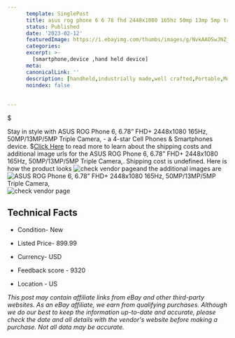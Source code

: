```yaml
---
      template: SinglePost
      title: asus rog phone 6 6 78 fhd 2448x1080 165hz 50mp 13mp 5mp triple camera 
      status: Published
      date: '2023-02-12'
      featuredImage: https://i.ebayimg.com/thumbs/images/g/NvkAAOSwJNZj1H7h/s-l225.jpg
      categories: 
      excerpt: >-
        [smartphone,device ,hand held device]
      meta:
      canonicalLink: ''
      description: [handheld,industrially made,well crafted,Portable,Mobile,Compact,Convenient,Lightweight,Maneuverable,Man-portable,Miniature,Carriable,Hand-held,Light,Holdable,Transportable,Mobile device,Pocket-sized,On-the-go,Wireless,Cordless,Compact size,Convenient size, smartphone,device ,hand held device]
      noindex: false
      
        
---
```

$

Stay in style with ASUS ROG Phone 6, 6.78” FHD+ 2448x1080 165Hz, 50MP/13MP/5MP Triple Camera, - a 4-star Cell Phones & Smartphones device.
$[Click Here](https://www.ebay.com/itm/265936525922?hash=item3deb0d5a62%3Ag%3ANvkAAOSwJNZj1H7h&mkevt=1&mkcid=1&mkrid=711-53200-19255-0&campid=%253CePNCampaignId%253E&customid=%253CreferenceId%253E&toolid=10049) to read more to learn about the shipping costs and additional image urls for the ASUS ROG Phone 6, 6.78” FHD+ 2448x1080 165Hz, 50MP/13MP/5MP Triple Camera,. Shipping cost is undefined. Here is how the product looks ![check vendor page](https://i.ebayimg.com/thumbs/images/g/NvkAAOSwJNZj1H7h/s-l225.jpg)and the additional images are![ASUS ROG Phone 6, 6.78” FHD+ 2448x1080 165Hz, 50MP/13MP/5MP Triple Camera,](https://i.ebayimg.com/images/g/NvkAAOSwJNZj1H7h/s-l1600.jpg)![check vendor page](https://origin-galleryplus.ebayimg.com/ws/web/265936525922_2_0_1/225x225.jpg,https://origin-galleryplus.ebayimg.com/ws/web/265936525922_3_0_1/225x225.jpg,https://origin-galleryplus.ebayimg.com/ws/web/265936525922_4_0_1/225x225.jpg)



 ## Technical Facts 



     
      

 - Condition- New 


      

 - Listed Price- 899.99 


      

 - Currency- USD 


      

 - Feedback score - 9320 


      

 - Location - US 


      
      

 *_This post may contain affiliate links from eBay and other third-party websites. As an eBay affiliate, we earn from qualifying purchases. Although we do our best to keep the information up-to-date and accurate, please check the date and all details with the vendor's website before making a purchase. Not all data may be accurate._*






